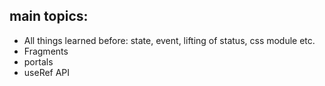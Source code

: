 ## main topics:

* All things learned before: state, event, lifting of status, css module etc.
* Fragments
* portals
* useRef API
